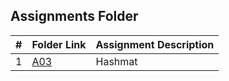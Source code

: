 ##  Assignments Folder

|   #   | Folder Link | Assignment Description |
| :---: | ----------- | ---------------------- |
| 1 | [A03](A03) | Hashmat|
